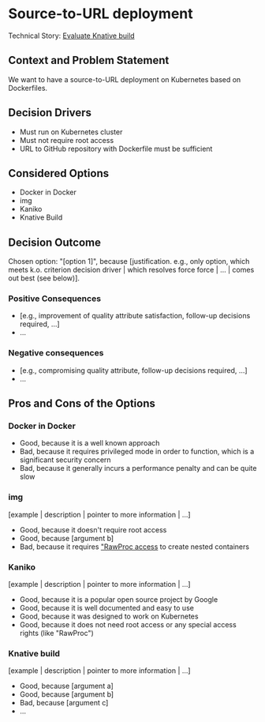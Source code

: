 # Source-to-URL deployment

Technical Story: [Evaluate Knative build](https://github.com/UST-MICO/mico/issues/49)

## Context and Problem Statement

We want to have a source-to-URL deployment on Kubernetes based on Dockerfiles.

## Decision Drivers

* Must run on Kubernetes cluster
* Must not require root access
* URL to GitHub repository with Dockerfile must be sufficient

## Considered Options

* Docker in Docker
* img
* Kaniko
* Knative Build

## Decision Outcome

Chosen option: "[option 1]", because [justification. e.g., only option, which meets k.o. criterion decision driver | which resolves force force | … | comes out best (see below)].

### Positive Consequences <!-- optional -->

* [e.g., improvement of quality attribute satisfaction, follow-up decisions required, …]
* …

### Negative consequences <!-- optional -->

* [e.g., compromising quality attribute, follow-up decisions required, …]
* …

## Pros and Cons of the Options

### Docker in Docker

* Good, because it is a well known approach
* Bad, because it requires privileged mode in order to function, which is a significant security concern
* Bad, because it generally incurs a performance penalty and can be quite slow

### img

[example | description | pointer to more information | …] <!-- optional -->

* Good, because it doesn't require root access
* Good, because [argument b]
* Bad, because it requires ["RawProc access](https://github.com/kubernetes/community/pull/1934/files) to create nested containers

### Kaniko

[example | description | pointer to more information | …] <!-- optional -->

* Good, because it is a popular open source project by Google
* Good, because it is well documented and easy to use
* Good, because it was designed to work on Kubernetes
* Good, because it does not need root access or any special access rights (like "RawProc")

### Knative build

[example | description | pointer to more information | …] <!-- optional -->

* Good, because [argument a]
* Good, because [argument b]
* Bad, because [argument c]
* … <!-- numbers of pros and cons can vary -->
